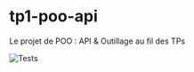 # tp1-poo-api

Le projet de POO : API & Outillage au fil des TPs

![Tests](https://github.com/MaximeEtu/tp1-poo-api/blob/main/maven.yml/badge.svg)
